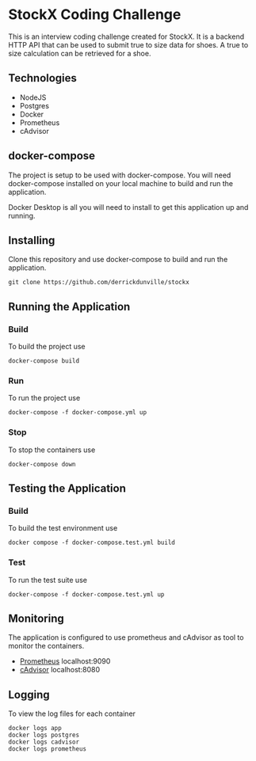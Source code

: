 # StockX Coding Challenge

This is an interview coding challenge created for StockX. It is a backend HTTP API that can be used to submit true to size data for shoes. A true to size calculation can be retrieved for a shoe.

## Technologies  
- NodeJS
- Postgres
- Docker
- Prometheus
- cAdvisor

## docker-compose

The project is setup to be used with docker-compose. You will need docker-compose installed on your local machine to build and run the application.

Docker Desktop is all you will need to install to get this application up and running. 

## Installing
Clone this repository and use docker-compose to build and run the application.
```
git clone https://github.com/derrickdunville/stockx
```

## Running the Application
### Build
To build the project use
```
docker-compose build
```

### Run
To run the project use
```
docker-compose -f docker-compose.yml up
```

### Stop
To stop the containers use
```
docker-compose down
```

## Testing the Application

### Build
To build the test environment use
```
docker compose -f docker-compose.test.yml build
```

### Test
To run the test suite use
```
docker-compose -f docker-compose.test.yml up
```

## Monitoring
The application is configured to use prometheus and cAdvisor as tool to monitor the containers.
- [Prometheus](https://prometheus.io/) localhost:9090
- [cAdvisor](https://github.com/google/cadvisor) localhost:8080

## Logging
To view the log files for each container
```
docker logs app
docker logs postgres
docker logs cadvisor
docker logs prometheus
```
